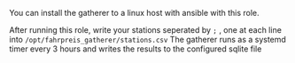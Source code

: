 You can install the gatherer to a linux host with ansible with this role.

After running this role, write your stations seperated by `;` , one at each line into `/opt/fahrpreis_gatherer/stations.csv`
The gatherer runs as a systemd timer every 3 hours and writes the results to the configured sqlite file

